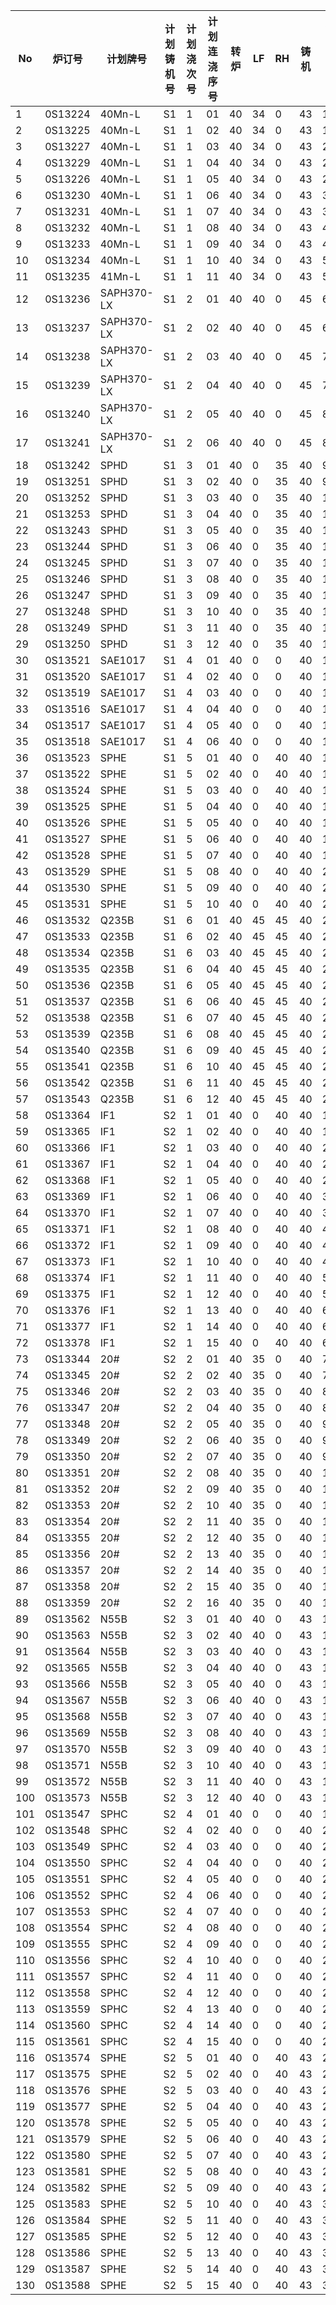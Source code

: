 ﻿| No  | 炉订号     | 计划牌号       | 计划铸机号 | 计划浇次号 | 计划连浇序号 | 转炉 | LF | RH | 铸机 | 铸机上开始加工时间 |
|-----|---------|------------|-------|-------|--------|----|----|----|----|-----------|
| 1   | 0S13224 | 40Mn-L     | S1    | 1     | 01     | 40 | 34 | 0  | 43 | 120       |
| 2   | 0S13225 | 40Mn-L     | S1    | 1     | 02     | 40 | 34 | 0  | 43 | 163       |
| 3   | 0S13227 | 40Mn-L     | S1    | 1     | 03     | 40 | 34 | 0  | 43 | 206       |
| 4   | 0S13229 | 40Mn-L     | S1    | 1     | 04     | 40 | 34 | 0  | 43 | 249       |
| 5   | 0S13226 | 40Mn-L     | S1    | 1     | 05     | 40 | 34 | 0  | 43 | 292       |
| 6   | 0S13230 | 40Mn-L     | S1    | 1     | 06     | 40 | 34 | 0  | 43 | 335       |
| 7   | 0S13231 | 40Mn-L     | S1    | 1     | 07     | 40 | 34 | 0  | 43 | 378       |
| 8   | 0S13232 | 40Mn-L     | S1    | 1     | 08     | 40 | 34 | 0  | 43 | 421       |
| 9   | 0S13233 | 40Mn-L     | S1    | 1     | 09     | 40 | 34 | 0  | 43 | 464       |
| 10  | 0S13234 | 40Mn-L     | S1    | 1     | 10     | 40 | 34 | 0  | 43 | 507       |
| 11  | 0S13235 | 41Mn-L     | S1    | 1     | 11     | 40 | 34 | 0  | 43 | 550       |
| 12  | 0S13236 | SAPH370-LX | S1    | 2     | 01     | 40 | 40 | 0  | 45 | 628       |
| 13  | 0S13237 | SAPH370-LX | S1    | 2     | 02     | 40 | 40 | 0  | 45 | 673       |
| 14  | 0S13238 | SAPH370-LX | S1    | 2     | 03     | 40 | 40 | 0  | 45 | 718       |
| 15  | 0S13239 | SAPH370-LX | S1    | 2     | 04     | 40 | 40 | 0  | 45 | 763       |
| 16  | 0S13240 | SAPH370-LX | S1    | 2     | 05     | 40 | 40 | 0  | 45 | 808       |
| 17  | 0S13241 | SAPH370-LX | S1    | 2     | 06     | 40 | 40 | 0  | 45 | 853       |
| 18  | 0S13242 | SPHD       | S1    | 3     | 01     | 40 | 0  | 35 | 40 | 933       |
| 19  | 0S13251 | SPHD       | S1    | 3     | 02     | 40 | 0  | 35 | 40 | 973       |
| 20  | 0S13252 | SPHD       | S1    | 3     | 03     | 40 | 0  | 35 | 40 | 1013      |
| 21  | 0S13253 | SPHD       | S1    | 3     | 04     | 40 | 0  | 35 | 40 | 1053      |
| 22  | 0S13243 | SPHD       | S1    | 3     | 05     | 40 | 0  | 35 | 40 | 1093      |
| 23  | 0S13244 | SPHD       | S1    | 3     | 06     | 40 | 0  | 35 | 40 | 1133      |
| 24  | 0S13245 | SPHD       | S1    | 3     | 07     | 40 | 0  | 35 | 40 | 1173      |
| 25  | 0S13246 | SPHD       | S1    | 3     | 08     | 40 | 0  | 35 | 40 | 1213      |
| 26  | 0S13247 | SPHD       | S1    | 3     | 09     | 40 | 0  | 35 | 40 | 1253      |
| 27  | 0S13248 | SPHD       | S1    | 3     | 10     | 40 | 0  | 35 | 40 | 1293      |
| 28  | 0S13249 | SPHD       | S1    | 3     | 11     | 40 | 0  | 35 | 40 | 1333      |
| 29  | 0S13250 | SPHD       | S1    | 3     | 12     | 40 | 0  | 35 | 40 | 1373      |
| 30  | 0S13521 | SAE1017    | S1    | 4     | 01     | 40 | 0  | 0  | 40 | 1448      |
| 31  | 0S13520 | SAE1017    | S1    | 4     | 02     | 40 | 0  | 0  | 40 | 1488      |
| 32  | 0S13519 | SAE1017    | S1    | 4     | 03     | 40 | 0  | 0  | 40 | 1528      |
| 33  | 0S13516 | SAE1017    | S1    | 4     | 04     | 40 | 0  | 0  | 40 | 1568      |
| 34  | 0S13517 | SAE1017    | S1    | 4     | 05     | 40 | 0  | 0  | 40 | 1608      |
| 35  | 0S13518 | SAE1017    | S1    | 4     | 06     | 40 | 0  | 0  | 40 | 1648      |
| 36  | 0S13523 | SPHE       | S1    | 5     | 01     | 40 | 0  | 40 | 40 | 1723      |
| 37  | 0S13522 | SPHE       | S1    | 5     | 02     | 40 | 0  | 40 | 40 | 1763      |
| 38  | 0S13524 | SPHE       | S1    | 5     | 03     | 40 | 0  | 40 | 40 | 1803      |
| 39  | 0S13525 | SPHE       | S1    | 5     | 04     | 40 | 0  | 40 | 40 | 1843      |
| 40  | 0S13526 | SPHE       | S1    | 5     | 05     | 40 | 0  | 40 | 40 | 1883      |
| 41  | 0S13527 | SPHE       | S1    | 5     | 06     | 40 | 0  | 40 | 40 | 1923      |
| 42  | 0S13528 | SPHE       | S1    | 5     | 07     | 40 | 0  | 40 | 40 | 1963      |
| 43  | 0S13529 | SPHE       | S1    | 5     | 08     | 40 | 0  | 40 | 40 | 2003      |
| 44  | 0S13530 | SPHE       | S1    | 5     | 09     | 40 | 0  | 40 | 40 | 2043      |
| 45  | 0S13531 | SPHE       | S1    | 5     | 10     | 40 | 0  | 40 | 40 | 2083      |
| 46  | 0S13532 | Q235B      | S1    | 6     | 01     | 40 | 45 | 45 | 40 | 2158      |
| 47  | 0S13533 | Q235B      | S1    | 6     | 02     | 40 | 45 | 45 | 40 | 2198      |
| 48  | 0S13534 | Q235B      | S1    | 6     | 03     | 40 | 45 | 45 | 40 | 2238      |
| 49  | 0S13535 | Q235B      | S1    | 6     | 04     | 40 | 45 | 45 | 40 | 2278      |
| 50  | 0S13536 | Q235B      | S1    | 6     | 05     | 40 | 45 | 45 | 40 | 2318      |
| 51  | 0S13537 | Q235B      | S1    | 6     | 06     | 40 | 45 | 45 | 40 | 2358      |
| 52  | 0S13538 | Q235B      | S1    | 6     | 07     | 40 | 45 | 45 | 40 | 2398      |
| 53  | 0S13539 | Q235B      | S1    | 6     | 08     | 40 | 45 | 45 | 40 | 2438      |
| 54  | 0S13540 | Q235B      | S1    | 6     | 09     | 40 | 45 | 45 | 40 | 2478      |
| 55  | 0S13541 | Q235B      | S1    | 6     | 10     | 40 | 45 | 45 | 40 | 2518      |
| 56  | 0S13542 | Q235B      | S1    | 6     | 11     | 40 | 45 | 45 | 40 | 2558      |
| 57  | 0S13543 | Q235B      | S1    | 6     | 12     | 40 | 45 | 45 | 40 | 2598      |
| 58  | 0S13364 | IF1        | S2    | 1     | 01     | 40 | 0  | 40 | 40 | 120       |
| 59  | 0S13365 | IF1        | S2    | 1     | 02     | 40 | 0  | 40 | 40 | 160       |
| 60  | 0S13366 | IF1        | S2    | 1     | 03     | 40 | 0  | 40 | 40 | 200       |
| 61  | 0S13367 | IF1        | S2    | 1     | 04     | 40 | 0  | 40 | 40 | 240       |
| 62  | 0S13368 | IF1        | S2    | 1     | 05     | 40 | 0  | 40 | 40 | 280       |
| 63  | 0S13369 | IF1        | S2    | 1     | 06     | 40 | 0  | 40 | 40 | 320       |
| 64  | 0S13370 | IF1        | S2    | 1     | 07     | 40 | 0  | 40 | 40 | 360       |
| 65  | 0S13371 | IF1        | S2    | 1     | 08     | 40 | 0  | 40 | 40 | 400       |
| 66  | 0S13372 | IF1        | S2    | 1     | 09     | 40 | 0  | 40 | 40 | 440       |
| 67  | 0S13373 | IF1        | S2    | 1     | 10     | 40 | 0  | 40 | 40 | 480       |
| 68  | 0S13374 | IF1        | S2    | 1     | 11     | 40 | 0  | 40 | 40 | 520       |
| 69  | 0S13375 | IF1        | S2    | 1     | 12     | 40 | 0  | 40 | 40 | 560       |
| 70  | 0S13376 | IF1        | S2    | 1     | 13     | 40 | 0  | 40 | 40 | 600       |
| 71  | 0S13377 | IF1        | S2    | 1     | 14     | 40 | 0  | 40 | 40 | 640       |
| 72  | 0S13378 | IF1        | S2    | 1     | 15     | 40 | 0  | 40 | 40 | 680       |
| 73  | 0S13344 | 20#        | S2    | 2     | 01     | 40 | 35 | 0  | 40 | 755       |
| 74  | 0S13345 | 20#        | S2    | 2     | 02     | 40 | 35 | 0  | 40 | 795       |
| 75  | 0S13346 | 20#        | S2    | 2     | 03     | 40 | 35 | 0  | 40 | 835       |
| 76  | 0S13347 | 20#        | S2    | 2     | 04     | 40 | 35 | 0  | 40 | 875       |
| 77  | 0S13348 | 20#        | S2    | 2     | 05     | 40 | 35 | 0  | 40 | 915       |
| 78  | 0S13349 | 20#        | S2    | 2     | 06     | 40 | 35 | 0  | 40 | 955       |
| 79  | 0S13350 | 20#        | S2    | 2     | 07     | 40 | 35 | 0  | 40 | 995       |
| 80  | 0S13351 | 20#        | S2    | 2     | 08     | 40 | 35 | 0  | 40 | 1035      |
| 81  | 0S13352 | 20#        | S2    | 2     | 09     | 40 | 35 | 0  | 40 | 1075      |
| 82  | 0S13353 | 20#        | S2    | 2     | 10     | 40 | 35 | 0  | 40 | 1115      |
| 83  | 0S13354 | 20#        | S2    | 2     | 11     | 40 | 35 | 0  | 40 | 1155      |
| 84  | 0S13355 | 20#        | S2    | 2     | 12     | 40 | 35 | 0  | 40 | 1195      |
| 85  | 0S13356 | 20#        | S2    | 2     | 13     | 40 | 35 | 0  | 40 | 1235      |
| 86  | 0S13357 | 20#        | S2    | 2     | 14     | 40 | 35 | 0  | 40 | 1275      |
| 87  | 0S13358 | 20#        | S2    | 2     | 15     | 40 | 35 | 0  | 40 | 1315      |
| 88  | 0S13359 | 20#        | S2    | 2     | 16     | 40 | 35 | 0  | 40 | 1355      |
| 89  | 0S13562 | N55B       | S2    | 3     | 01     | 40 | 40 | 0  | 43 | 1430      |
| 90  | 0S13563 | N55B       | S2    | 3     | 02     | 40 | 40 | 0  | 43 | 1473      |
| 91  | 0S13564 | N55B       | S2    | 3     | 03     | 40 | 40 | 0  | 43 | 1516      |
| 92  | 0S13565 | N55B       | S2    | 3     | 04     | 40 | 40 | 0  | 43 | 1559      |
| 93  | 0S13566 | N55B       | S2    | 3     | 05     | 40 | 40 | 0  | 43 | 1602      |
| 94  | 0S13567 | N55B       | S2    | 3     | 06     | 40 | 40 | 0  | 43 | 1645      |
| 95  | 0S13568 | N55B       | S2    | 3     | 07     | 40 | 40 | 0  | 43 | 1688      |
| 96  | 0S13569 | N55B       | S2    | 3     | 08     | 40 | 40 | 0  | 43 | 1731      |
| 97  | 0S13570 | N55B       | S2    | 3     | 09     | 40 | 40 | 0  | 43 | 1774      |
| 98  | 0S13571 | N55B       | S2    | 3     | 10     | 40 | 40 | 0  | 43 | 1817      |
| 99  | 0S13572 | N55B       | S2    | 3     | 11     | 40 | 40 | 0  | 43 | 1860      |
| 100 | 0S13573 | N55B       | S2    | 3     | 12     | 40 | 40 | 0  | 43 | 1903      |
| 101 | 0S13547 | SPHC       | S2    | 4     | 01     | 40 | 0  | 0  | 40 | 1981      |
| 102 | 0S13548 | SPHC       | S2    | 4     | 02     | 40 | 0  | 0  | 40 | 2021      |
| 103 | 0S13549 | SPHC       | S2    | 4     | 03     | 40 | 0  | 0  | 40 | 2061      |
| 104 | 0S13550 | SPHC       | S2    | 4     | 04     | 40 | 0  | 0  | 40 | 2101      |
| 105 | 0S13551 | SPHC       | S2    | 4     | 05     | 40 | 0  | 0  | 40 | 2141      |
| 106 | 0S13552 | SPHC       | S2    | 4     | 06     | 40 | 0  | 0  | 40 | 2181      |
| 107 | 0S13553 | SPHC       | S2    | 4     | 07     | 40 | 0  | 0  | 40 | 2221      |
| 108 | 0S13554 | SPHC       | S2    | 4     | 08     | 40 | 0  | 0  | 40 | 2261      |
| 109 | 0S13555 | SPHC       | S2    | 4     | 09     | 40 | 0  | 0  | 40 | 2301      |
| 110 | 0S13556 | SPHC       | S2    | 4     | 10     | 40 | 0  | 0  | 40 | 2341      |
| 111 | 0S13557 | SPHC       | S2    | 4     | 11     | 40 | 0  | 0  | 40 | 2381      |
| 112 | 0S13558 | SPHC       | S2    | 4     | 12     | 40 | 0  | 0  | 40 | 2421      |
| 113 | 0S13559 | SPHC       | S2    | 4     | 13     | 40 | 0  | 0  | 40 | 2461      |
| 114 | 0S13560 | SPHC       | S2    | 4     | 14     | 40 | 0  | 0  | 40 | 2501      |
| 115 | 0S13561 | SPHC       | S2    | 4     | 15     | 40 | 0  | 0  | 40 | 2541      |
| 116 | 0S13574 | SPHE       | S2    | 5     | 01     | 40 | 0  | 40 | 43 | 2616      |
| 117 | 0S13575 | SPHE       | S2    | 5     | 02     | 40 | 0  | 40 | 43 | 2659      |
| 118 | 0S13576 | SPHE       | S2    | 5     | 03     | 40 | 0  | 40 | 43 | 2702      |
| 119 | 0S13577 | SPHE       | S2    | 5     | 04     | 40 | 0  | 40 | 43 | 2745      |
| 120 | 0S13578 | SPHE       | S2    | 5     | 05     | 40 | 0  | 40 | 43 | 2788      |
| 121 | 0S13579 | SPHE       | S2    | 5     | 06     | 40 | 0  | 40 | 43 | 2831      |
| 122 | 0S13580 | SPHE       | S2    | 5     | 07     | 40 | 0  | 40 | 43 | 2874      |
| 123 | 0S13581 | SPHE       | S2    | 5     | 08     | 40 | 0  | 40 | 43 | 2917      |
| 124 | 0S13582 | SPHE       | S2    | 5     | 09     | 40 | 0  | 40 | 43 | 2960      |
| 125 | 0S13583 | SPHE       | S2    | 5     | 10     | 40 | 0  | 40 | 43 | 3003      |
| 126 | 0S13584 | SPHE       | S2    | 5     | 11     | 40 | 0  | 40 | 43 | 3046      |
| 127 | 0S13585 | SPHE       | S2    | 5     | 12     | 40 | 0  | 40 | 43 | 3089      |
| 128 | 0S13586 | SPHE       | S2    | 5     | 13     | 40 | 0  | 40 | 43 | 3132      |
| 129 | 0S13587 | SPHE       | S2    | 5     | 14     | 40 | 0  | 40 | 43 | 3175      |
| 130 | 0S13588 | SPHE       | S2    | 5     | 15     | 40 | 0  | 40 | 43 | 3218      |
